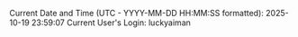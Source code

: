 Current Date and Time (UTC - YYYY-MM-DD HH:MM:SS formatted): 2025-10-19 23:59:07
Current User's Login: luckyaiman
